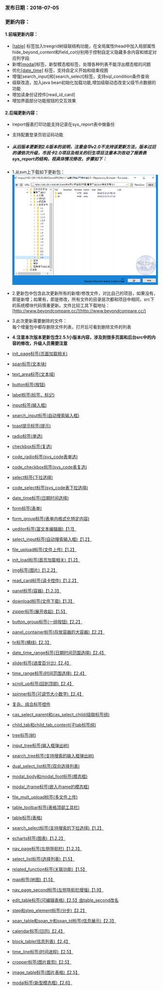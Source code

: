 ### 发布日期：2018-07-05

### 更新内容：

#### 1.前端更新内容：


* [[table]](/ji-ben-biao-dan-kong-jian/tablebiao-qian-3010-zhu-3011.md)
标签加入treegrid树级联结构功能，在全局属性thead中加入局部属性hide_beyond_content和field_col分别用于控制自定义隐藏多余内容和绑定对应列字段
* 新增[[modal]](/ji-ben-biao-dan-kong-jian/modalbiao-7b7e28-xin-xing-mo-tai-684629-3010-2-6.md)标签，新型模态框标签，处理各种列表不能浮出模态框的问题
* 优化[[date_time]](ji-ben-biao-dan-kong-jian/datetime-biao-qian-3010-lu-3011.md)
标签，支持自定义开始和结束视图
* 增强[search_input]和[search_select]标签，支持sql_condition条件查询
* 级联改造，加入java bean初始化加载功能,增加级联动态改变父级节点数据的功能
* 增加读身份证控件[read_id_card]
* 增加界面部分功能按钮的交互效果
#### 2.后端更新内容：
* ireport报表打印功能支持记录在sys_report表中做备份
* 支持配置登录页验证码功能



* ##### 从旧版本更新到2.6版本的说明，**注意金华v2.0不支持该更新方法，版本过旧的请依次升级，市民卡2.0项目及相关的衍生项目注意本次改动了报表表sys_report的结构，视具体情况修改**，步骤如下：
* 1.从svn上下载如下更新包：  
![](/assets/V2.4_1.png)
* 2.更新包中包含此次更新所有的新增/修改文件，对比自己的项目，如果没有，即是新增；如果有，即是修改，所有文件的目录层次都和项目中相同，src下的系统模块代码慎重更新。文件比较工具下载地址：[http://www.beyondcompare.cc/](http://www.beyondcompare.cc/)

* 3.此次更新需要删除的文件：  
  每个增量包中都存删除文件列表，打开后可看到删除文件的列表

* **4.注意本次版本更新包含2.5.1小版本内容，涉及到很多页面和后台src中的内容的修改，升级人员需要注意**

* [init\_page标签\(页面加载相关\)](ji-ben-biao-dan-kong-jian/initpage-biao-qian-3010-shi-3011.md)
* [span标签\(文本块\)](ji-ben-biao-dan-kong-jian/spanbiao-qian.md)
* [text\_area标签\(文本域\)](ji-ben-biao-dan-kong-jian/textarea-biao-qian-3010-shi-3011.md)
* [button标签\(按钮\)](ji-ben-biao-dan-kong-jian/buttonbiao-qian-3010-shi-3011.md)
* [label标签\(标签、标记\)](ji-ben-biao-dan-kong-jian/labelbiao-qian-3010-shi-3011.md)
* [input标签\(输入框\)](ji-ben-biao-dan-kong-jian/inputbiao-qian-3010-shi-3011.md)
* [search\_input标签\(自动搜索输入框\)](ji-ben-biao-dan-kong-jian/searchinput-biao-qian-3010-lu-3011.md)
* [toast提示标签\(提示\)](ji-ben-biao-dan-kong-jian/toastbiao-qian-3010-shi-3011.md)
* [radio标签\(单选\)](ji-ben-biao-dan-kong-jian/radiobiao-qian-3010-lu-3011.md)
* [checkbox标签\(复选\)](ji-ben-biao-dan-kong-jian/checkboxbiao-qian-3010-lu-3011.md)
* [code\_radio标签\(sys\_code表单选\)](ji-ben-biao-dan-kong-jian/coderadio-biao-qian-3010-lu-3011.md)
* [code\_checkbox标签\(sys\_code表复选\)](ji-ben-biao-dan-kong-jian/codecheckbox-biao-qian-3010-lu-3011.md)
* [select标签\(下拉选择\)](ji-ben-biao-dan-kong-jian/selectbiao-qian.md)
* [code\_select标签\(sys\_code表下拉选择\)](ji-ben-biao-dan-kong-jian/codeselect-biao-qian-3010-shi-3011.md)
* [date\_time标签\(日期时间选择\)](ji-ben-biao-dan-kong-jian/datetime-biao-qian-3010-lu-3011.md)
* [form标签\(表单\)](ji-ben-biao-dan-kong-jian/formbiao-dan-biao-qian.md)
* [form\_group标签\(表单内格式化特定内容\)](ji-ben-biao-dan-kong-jian/formgroup-biao-qian.md)
* [ueditor标签\(富文本编辑器\)【1.1】](ji-ben-biao-dan-kong-jian/ueditorbiao-qian.md)
* [select\_input标签\(自动搜索输入框\)【1.2】](ji-ben-biao-dan-kong-jian/selectinput-biao-qian-3010-1-2.md)
* [file\_upload标签\(文件上传\)【1.2】](ji-ben-biao-dan-kong-jian/fileupload-biao-qian-3010-1-2.md)
* [init\_load标签\(首页加载相关\)【1.2】](ji-ben-biao-dan-kong-jian/initload-biao-qian-3010-1-2.md)
* [img标签\(图片\)【1.2.2】](ji-ben-biao-dan-kong-jian/imgbiao-qian-3010-1-3.md)
* [read\_card标签\(读卡控件\)【1.2.2】](ji-ben-biao-dan-kong-jian/readcard-biao-qian.md)
* [panel标签\(容器\)【1.2.3】](ji-ben-biao-dan-kong-jian/panelbiao-qian.md)
* [download标签\(文件下载\)【1.3】](ji-ben-biao-dan-kong-jian/downloadbiao-qian.md)
* [zipper标签\(展开收起\)【1.5】](ji-ben-biao-dan-kong-jian/zipperbiao-qian-3010-1-5.md)
* [button\_group标签\(一组按钮\)【2.2】](ji-ben-biao-dan-kong-jian/buttongroup-biao-qian-3010-2-2.md)
* [panel\_container标签\(存放容器的大容器\)【2.2】](ji-ben-biao-dan-kong-jian/panelcontainer-biao-qian-3010-2-2.md)
* [hr标签\(横线\)【2.3】](ji-ben-biao-dan-kong-jian/hrbiao-qian.md)
* [date\_time\_range标签\(日期时间范围选择\)【2.4】](ji-ben-biao-dan-kong-jian/datetime-range-biao-qian.md)
* [slider标签\(进度百分比\)【2.4】](ji-ben-biao-dan-kong-jian/sliderbiao-qian-3010-2-4.md)
* [time\_range标签\(时间范围选择\)【2.4】](ji-ben-biao-dan-kong-jian/timerange-biao-qian-3010-2-4.md)
* [scroll\_up标签\(回到顶部\)【2.4】](ji-ben-biao-dan-kong-jian/scrollup-biao-qian-3010-2-4.md)
* [spinner标签\(可调节大小数字\)【2.4】](ji-ben-biao-dan-kong-jian/spinnerbiao-qian-3010-2-4.md)
* [复杂、组合标签控件](fu-za-2018-zu-he-biao-qian-kong-jian-3010-shi-3001-lu-3011.md)
* [cas\_select\_parent和cas\_select\_child\(级联标签组\)](ji-ben-biao-dan-kong-jian/casselect-parent-biao-qian-3010-shi-3011.md)
* [child\_tab和child\_tab\_content\(子tab标签组\)](ji-ben-biao-dan-kong-jian/zi-tab-biao-qian-zu-3010-shi-3011.md)
* [tree标签\(树\)](ji-ben-biao-dan-kong-jian/tree.md)
* [input\_tree标签\(输入框弹出树\)](ji-ben-biao-dan-kong-jian/inputtreebiao-qian-3010-shi-3011.md)
* [search\_tree标签\(支持搜索的输入框弹出树\)](ji-ben-biao-dan-kong-jian/searchtreebiao-qian-3010-lu-3011.md)
* [dual\_select\_list标签\(双向选择列表\)](ji-ben-biao-dan-kong-jian/dualselect-list-biao-qian-3010-lu-3011.md)
* [modal\_body和modal\_foot标签\(模态框\)](ji-ben-biao-dan-kong-jian/modalbody-biao-qian-3010-lu-3011.md)
* [modal\_iframe标签\(嵌入iframe的模态框\)](ji-ben-biao-dan-kong-jian/modaliframe-biao-qian-3010-lu-3011.md)
* [file\_mult\_upload标签\(多文件上传\)](ji-ben-biao-dan-kong-jian/filemult-upload-biao-qian-3010-lu-3011.md)
* [table\_toolbar标签\(表格顶部工具栏\)](ji-ben-biao-dan-kong-jian/tabletoolbar-biao-qian-3010-shi-3011.md)
* [table标签\(表格\)](ji-ben-biao-dan-kong-jian/tablebiao-qian-3010-zhu-3011.md)
* [search\_select标签\(支持搜索的下拉选择\)【1.2】](ji-ben-biao-dan-kong-jian/searchselect-biao-qian.md)
* [echarts标签\(图表\)【1.2.2】](ji-ben-biao-dan-kong-jian/echartbiao-qian.md)
* [nav\_page标签\(左侧导航栏\)【1.2.3】](ji-ben-biao-dan-kong-jian/navpage-biao-qian.md)
* [select\_list标签\(选择列表\)【1.5】](ji-ben-biao-dan-kong-jian/selectlist-biao-qian.md)
* [related\_function标签\(关联功能\)【1.5】](ji-ben-biao-dan-kong-jian/relatedfunction-biao-qian.md)
* [map标签\(地图\)【1.5】](ji-ben-biao-dan-kong-jian/mapbiao-qian-3010-1-5.md)
* [nav\_page\_second标签\(左侧导航栏增强\)【1.9】](ji-ben-biao-dan-kong-jian/navpage-second-zu-jian-3010-1-9.md)
* [edit\_table标签\(可编辑表格\)【2.5】由table\_second改名](ji-ben-biao-dan-kong-jian/tablesecond-biao-qian-3010-1-9.md)
* [step和step\_element标签\(分步\)【2.2】](ji-ben-biao-dan-kong-jian/stephe-step-element-biao-qian.md)
* [span\_table和span\_tr和span\_td标签\(信息展示\)【2.3】](ji-ben-biao-dan-kong-jian/spantable-he-span-tr-he-span-td-biao-qian-3010-2-3.md)
* [calendar标签\(日历\)【2.4】](ji-ben-biao-dan-kong-jian/calendarbiao-qian.md)
* [block\_table\(信息列表\)【2.4】](ji-ben-biao-dan-kong-jian/blocktable.md)
* [time\_line标签\(时间进程\)【2.5】](ji-ben-biao-dan-kong-jian/timeline-biao-qian-3010-2-5.md)
* [cropper标签\(图片裁剪\)【2.5】](ji-ben-biao-dan-kong-jian/cropperbiao-qian.md)
* [image\_table标签\(图片表格\)【2.5】](ji-ben-biao-dan-kong-jian/imagetable-biao-qian-3010-2-5.md)
* [modal标签\(新型模态框\)【2.6】](ji-ben-biao-dan-kong-jian/modalbiao-7b7e28-xin-xing-mo-tai-684629-3010-2-6.md)